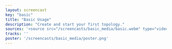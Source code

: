 ```yaml
---
layout: screencast
key: "basic"
title: "Basic Usage"
description: "Create and start your first topology."
sources: '<source src="/screencasts/basic_media/basic.webm" type="video/webm" />'
tracks: ''
poster: '/screencasts/basic_media/poster.png'
---
```


<ul></ul>
